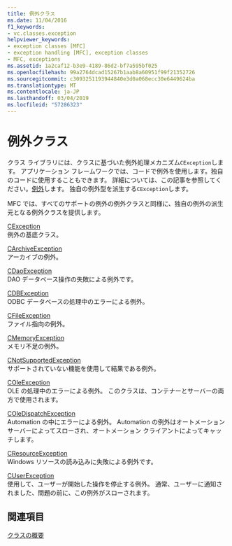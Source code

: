 ```yaml
---
title: 例外クラス
ms.date: 11/04/2016
f1_keywords:
- vc.classes.exception
helpviewer_keywords:
- exception classes [MFC]
- exception handling [MFC], exception classes
- MFC, exceptions
ms.assetid: 1a2caf12-b3e9-4189-86d2-bf7a595bf025
ms.openlocfilehash: 99a2764dcad15267b1aab8a60951f99f21352726
ms.sourcegitcommit: c3093251193944840e3d0a068ecc30e6449624ba
ms.translationtype: MT
ms.contentlocale: ja-JP
ms.lasthandoff: 03/04/2019
ms.locfileid: "57286323"
---
```

# <a name="exception-classes"></a>例外クラス

クラス ライブラリには、クラスに基づいた例外処理メカニズム`CException`します。 アプリケーション フレームワークでは、コードで例外を使用します。独自のコードに使用することもできます。 詳細については、この記事を参照してください。[例外](../mfc/exception-handling-in-mfc.md)します。 独自の例外型を派生する`CException`します。

MFC では、すべてのサポートの例外の例外クラスと同様に、独自の例外の派生元となる例外クラスを提供します。

[CException](../mfc/reference/cexception-class.md)<br/>
例外の基底クラス。

[CArchiveException](../mfc/reference/carchiveexception-class.md)<br/>
アーカイブの例外。

[CDaoException](../mfc/reference/cdaoexception-class.md)<br/>
DAO データベース操作の失敗による例外です。

[CDBException](../mfc/reference/cdbexception-class.md)<br/>
ODBC データベースの処理中のエラーによる例外。

[CFileException](../mfc/reference/cfileexception-class.md)<br/>
ファイル指向の例外。

[CMemoryException](../mfc/reference/cmemoryexception-class.md)<br/>
メモリ不足の例外。

[CNotSupportedException](../mfc/reference/cnotsupportedexception-class.md)<br/>
サポートされていない機能を使用して結果である例外。

[COleException](../mfc/reference/coleexception-class.md)<br/>
OLE の処理中のエラーによる例外。 このクラスは、コンテナーとサーバーの両方で使用されます。

[COleDispatchException](../mfc/reference/coledispatchexception-class.md)<br/>
Automation の中にエラーによる例外。 Automation の例外はオートメーション サーバーによってスローされ、オートメーション クライアントによってキャッチします。

[CResourceException](../mfc/reference/cresourceexception-class.md)<br/>
Windows リソースの読み込みに失敗による例外です。

[CUserException](../mfc/reference/cuserexception-class.md)<br/>
使用して、ユーザーが開始した操作を停止する例外。 通常、ユーザーに通知されました、問題の前に、この例外がスローされます。

## <a name="see-also"></a>関連項目

[クラスの概要](../mfc/class-library-overview.md)
